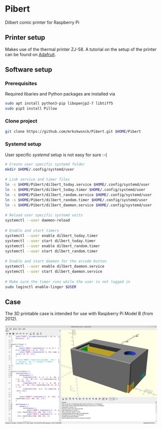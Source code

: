 # Pibert

Dilbert comic printer for Raspberry Pi

## Printer setup

Makes use of the thermal printer ZJ-58.
A tutorial on the setup of the printer can be found on [Adafruit](https://learn.adafruit.com/instant-camera-using-raspberry-pi-and-thermal-printer/system-setup).

## Software setup

### Prerequisites

Required libaries and Python packages are installed via

```bash
sudo apt install python3-pip libopenjp2-7 libtiff5
sudo pip3 install Pillow
```

### Clone project

```bash
git clone https://github.com/mrkskwsnck/Pibert.git $HOME/Pibert
```

### Systemd setup

User specific _systemd_ setup is not easy for sure :-(

```bash
# Create user specific systemd folder
mkdir $HOME/.config/systemd/user

# Link service and timer files
ln -s $HOME/Pibert/dilbert_today.service $HOME/.config/systemd/user
ln -s $HOME/Pibert/dilbert_today.timer $HOME/.config/systemd/user
ln -s $HOME/Pibert/dilbert_random.service $HOME/.config/systemd/user
ln -s $HOME/Pibert/dilbert_random.timer $HOME/.config/systemd/user
ln -s $HOME/Pibert/dilbert_daemon.service $HOME/.config/systemd/user

# Reload user specific systemd units
systemctl --user daemon-reload

# Enable and start timers
systemctl --user enable dilbert_today.timer
systemctl --user start dilbert_today.timer
systemctl --user enable dilbert_random.timer
systemctl --user start dilbert_random.timer

# Enable and start daemon for the arcade button
systemctl --user enable dilbert_daemon.service
systemctl --user start dilbert_daemon.service

# Make sure the timer runs while the user is not logged in
sudo loginctl enable-linger $USER
```

## Case

The 3D printable case is intended for use with Raspberry Pi Model B (from 2012).

![3D printable case model](thingy/DilbertPrinter_case.png)
